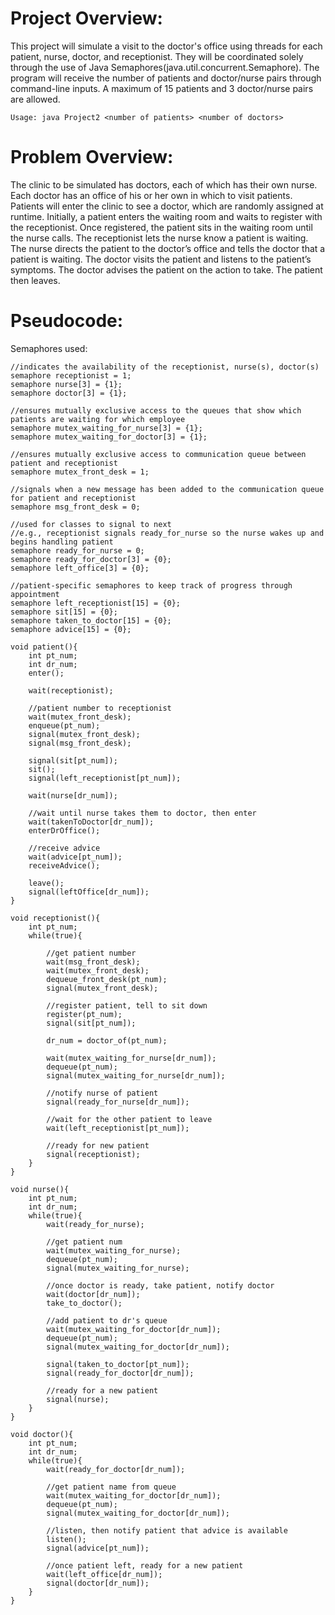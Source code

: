 # Project Overview: 
This project will simulate a visit to the doctor's office using threads for each patient, nurse, doctor, and receptionist. They will be coordinated solely through the use of Java Semaphores(java.util.concurrent.Semaphore). The program will receive the number of patients and doctor/nurse pairs through command-line inputs. A maximum of 15 patients and 3 doctor/nurse pairs are allowed.

    Usage: java Project2 <number of patients> <number of doctors>

# Problem Overview: 
The clinic to be simulated has doctors, each of which has their own nurse.  Each doctor has an office of his or her own in which to visit patients.  Patients will enter the clinic to see a doctor, which are randomly assigned at runtime.  Initially, a patient enters the waiting room and waits to register with the receptionist.  Once registered, the patient sits in the waiting room until the nurse calls.  The receptionist lets the nurse know a patient is waiting.  The nurse directs the patient to the doctor’s office and tells the doctor that a patient is waiting.  The doctor visits the patient and listens to the patient’s symptoms.  The doctor advises the patient on the action to take.  The patient then leaves.

# Pseudocode:
Semaphores used: 

```
//indicates the availability of the receptionist, nurse(s), doctor(s)
semaphore receptionist = 1;
semaphore nurse[3] = {1};
semaphore doctor[3] = {1};

//ensures mutually exclusive access to the queues that show which patients are waiting for which employee
semaphore mutex_waiting_for_nurse[3] = {1};
semaphore mutex_waiting_for_doctor[3] = {1};

//ensures mutually exclusive access to communication queue between patient and receptionist
semaphore mutex_front_desk = 1;

//signals when a new message has been added to the communication queue for patient and receptionist
semaphore msg_front_desk = 0;

//used for classes to signal to next 
//e.g., receptionist signals ready_for_nurse so the nurse wakes up and begins handling patient
semaphore ready_for_nurse = 0;
semaphore ready_for_doctor[3] = {0};
semaphore left_office[3] = {0};

//patient-specific semaphores to keep track of progress through appointment
semaphore left_receptionist[15] = {0};
semaphore sit[15] = {0};
semaphore taken_to_doctor[15] = {0};
semaphore advice[15] = {0};
```
```
void patient(){ 
    int pt_num;
    int dr_num;
    enter();

    wait(receptionist);

    //patient number to receptionist
    wait(mutex_front_desk);
    enqueue(pt_num);	
    signal(mutex_front_desk);
    signal(msg_front_desk);

    signal(sit[pt_num]);
    sit();
    signal(left_receptionist[pt_num]);

    wait(nurse[dr_num]);

    //wait until nurse takes them to doctor, then enter
    wait(takenToDoctor[dr_num]);
    enterDrOffice();

    //receive advice
    wait(advice[pt_num]);
    receiveAdvice();

    leave();
    signal(leftOffice[dr_num]);
}
```
```
void receptionist(){
    int pt_num;
    while(true){

        //get patient number
        wait(msg_front_desk);
        wait(mutex_front_desk);
        dequeue_front_desk(pt_num);
        signal(mutex_front_desk);

        //register patient, tell to sit down
        register(pt_num);
        signal(sit[pt_num]);

        dr_num = doctor_of(pt_num);

        wait(mutex_waiting_for_nurse[dr_num]);
        dequeue(pt_num);
        signal(mutex_waiting_for_nurse[dr_num]);

        //notify nurse of patient
        signal(ready_for_nurse[dr_num]); 

        //wait for the other patient to leave
        wait(left_receptionist[pt_num]);

        //ready for new patient 
        signal(receptionist);
    }
}
```
```
void nurse(){
    int pt_num;
    int dr_num;
    while(true){
        wait(ready_for_nurse);

        //get patient num
        wait(mutex_waiting_for_nurse);
        dequeue(pt_num);
        signal(mutex_waiting_for_nurse);

        //once doctor is ready, take patient, notify doctor
        wait(doctor[dr_num]);
        take_to_doctor();

        //add patient to dr's queue
        wait(mutex_waiting_for_doctor[dr_num]);
        dequeue(pt_num);
        signal(mutex_waiting_for_doctor[dr_num]);

        signal(taken_to_doctor[pt_num]);
        signal(ready_for_doctor[dr_num]);

        //ready for a new patient
        signal(nurse);
    }
}
```
```
void doctor(){
    int pt_num;
    int dr_num;
    while(true){
        wait(ready_for_doctor[dr_num]);
        
        //get patient name from queue
        wait(mutex_waiting_for_doctor[dr_num]);
        dequeue(pt_num);
        signal(mutex_waiting_for_doctor[dr_num]);

        //listen, then notify patient that advice is available
        listen();
        signal(advice[pt_num]);

        //once patient left, ready for a new patient
        wait(left_office[dr_num]);
        signal(doctor[dr_num]);
    }
}
```
